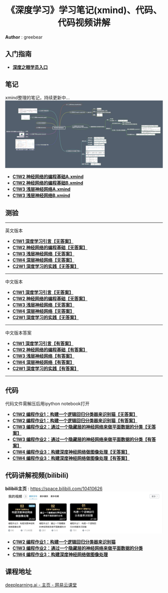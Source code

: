 <h1 align="center">《深度学习》学习笔记(xmind)、代码、代码视频讲解</h1>

**Author** : greebear
## 入门指南
- [**深度之眼学员入口**](./guide/guide.md)


## 笔记

xmind整理的笔记，持续更新中...
[![](assets/xmindDemo.jpg)](https://github.com/greebear/deeplearning.ai-notes/blob/master/xmind/)

- [**C1W2 神经网络的编程基础A.xmind**](https://github.com/greebear/deeplearning.ai-notes/blob/master/xmind/C1W2/C1W2%20%E7%A5%9E%E7%BB%8F%E7%BD%91%E7%BB%9C%E7%9A%84%E7%BC%96%E7%A8%8B%E5%9F%BA%E7%A1%80A.xmind)<br>
- [**C1W2 神经网络的编程基础B.xmind**](https://github.com/greebear/deeplearning.ai-notes/blob/master/xmind/C1W2/C1W2%20%E7%A5%9E%E7%BB%8F%E7%BD%91%E7%BB%9C%E7%9A%84%E7%BC%96%E7%A8%8B%E5%9F%BA%E7%A1%80B.xmind)<br>
- [**C1W3 浅层神经网络A.xmind**](https://github.com/greebear/deeplearning.ai-notes/blob/master/xmind/C1W3/C1W3%20%E6%B5%85%E5%B1%82%E7%A5%9E%E7%BB%8F%E7%BD%91%E7%BB%9CA.xmind)<br>
- [**C1W3 浅层神经网络B.xmind**](https://github.com/greebear/deeplearning.ai-notes/blob/master/xmind/C1W3/C1W3%20%E6%B5%85%E5%B1%82%E7%A5%9E%E7%BB%8F%E7%BD%91%E7%BB%9CB.xmind)<br>

## 测验

---
英文版本
- [**C1W1 深度学习引言【无答案】**](./trials/C1W1_noAnswers_EnVer.md)
- [**C1W2 神经网络的编程基础【无答案】**](./trials/C1W2_noAnswers_EnVer.md)
- [**C1W3 浅层神经网络【无答案】**](./trials/C1W3_noAnswers_EnVer.md)
- [**C1W4 深层神经网络【无答案】**](./trials/C1W4_noAnswers_EnVer.md)
- [**C2W1 深度学习的实践【无答案】**](./trials/C2W1_noAnswers_EnVer.md)
---
中文版本
- [**C1W1 深度学习引言【无答案】**](./trials/C1W1_noAnswers.md)
- [**C1W2 神经网络的编程基础【无答案】**](./trials/C1W2_noAnswers.md)
- [**C1W3 浅层神经网络【无答案】**](./trials/C1W3_noAnswers.md)
- [**C1W4 深层神经网络【无答案】**](./trials/C1W4_noAnswers.md)
- [**C2W1 深度学习的实践【无答案】**](./trials/C2W1_noAnswers.md)
---
中文版本答案
- [**C1W1 深度学习引言【有答案】**](./trials/C1W1_withAnswers.md)
- [**C1W2 神经网络的编程基础【有答案】**](./trials/C1W2_withAnswers.md)
- [**C1W3 浅层神经网络【有答案】**](./trials/C1W3_withAnswers.md)
- [**C1W4 深层神经网络【有答案】**](./trials/C1W4_withAnswers.md)
- [**C2W1 深度学习的实践【有答案】**](./trials/C2W1_withAnswers.md)
---

## 代码
代码文件需解压后用ipython notebook打开

- [**C1W2 编程作业1：构建一个逻辑回归分类器来识别猫【无答案】**](./assignment/assignment_noAnswers/C1/assignment2(C1W2).zip)<br>
- [**C1W2 编程作业1：构建一个逻辑回归分类器来识别猫【有答案】**](./assignment/assignment_withAnswers/C1/assignment2(C1W2).zip)<br>
- [**C1W3 编程作业2：通过一个隐藏层的神经网络来做平面数据的分类【无答案】**](./assignment/assignment_noAnswers/C1/assignment3(C1W3).zip)<br>
- [**C1W3 编程作业2：通过一个隐藏层的神经网络来做平面数据的分类【有答案】**](./assignment/assignment_withAnswers/C1/assignment3(C1W3).zip)<br>
- [**C1W4 编程作业3：构建深度神经网络做图像处理【无答案】**](./assignment/assignment_noAnswers/C1/assignment4(C1W4).zip)<br>
- [**C1W4 编程作业3：构建深度神经网络做图像处理【有答案】**](./assignment/assignment_withAnswers/C1/assignment4(C1W4).zip)<br>

## 代码讲解视频(bilibili)
**bilibili主页** : https://space.bilibili.com/10410626
[![](./assets/bilibiliDemo.jpg)](https://space.bilibili.com/10410626)
- [**C1W2 编程作业1：构建一个逻辑回归分类器来识别猫**](https://www.bilibili.com/video/av50307869)<br>
- [**C1W3 编程作业2：通过一个隐藏层的神经网络来做平面数据的分类**](https://www.bilibili.com/video/av51486088)<br>
- [**C1W4 编程作业3：构建深度神经网络做图像处理**](https://www.bilibili.com/video/av52785212)<br>

## 课程地址

[deeplearning.ai - 主页 - 网易云课堂](https://study.163.com/provider/2001053000/index.htm)
